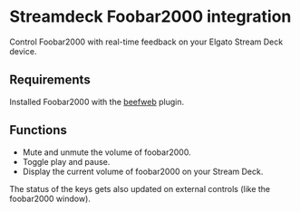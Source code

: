 # Streamdeck Foobar2000 integration

Control Foobar2000 with real-time feedback on your Elgato Stream Deck device.

## Requirements

Installed Foobar2000 with the [beefweb](https://www.foobar2000.org/components/view/foo_beefweb) plugin.

## Functions

- Mute and unmute the volume of foobar2000.
- Toggle play and pause.
- Display the current volume of foobar2000 on your Stream Deck.

The status of the keys gets also updated on external controls (like the foobar2000 window).
